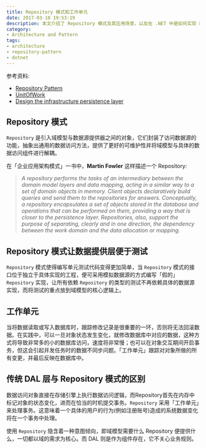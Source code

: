 ```yaml
---
title: Repository 模式和工作单元
date: 2017-03-18 19:53:19
description: 本文介绍了 Repository 模式及其应用场景，以及在 .NET 中是如何实现 Repository 模式的
category:
- Architecture and Pattern
tags:
- architecture
- repository-pattern
- dotnet
---
```


参考资料:
- [Repository Pattern](https://martinfowler.com/eaaCatalog/repository.html)
- [UnitOfWork](https://martinfowler.com/eaaCatalog/unitOfWork.html)
- [Design the infrastructure persistence layer](https://docs.microsoft.com/en-us/dotnet/standard/microservices-architecture/microservice-ddd-cqrs-patterns/infrastructure-persistence-layer-design)

## Repository 模式
`Repository` 是引入域模型与数据源提供器之间的对象，它们封装了访问数据源的功能，抽象出通用的数据访问方法，提供了更好的可维护性并将域模型与具体的数据访问组件进行解耦。

在「企业应用架构模式」一书中，**Martin Fowler** 这样描述一个 Repository:
> *A repository performs the tasks of an intermediary between the domain model layers and data mapping, acting in a similar way to a set of domain objects in memory. Client objects declaratively build queries and send them to the repositories for answers. Conceptually, a repository encapsulates a set of objects stored in the database and operations that can be performed on them, providing a way that is closer to the persistence layer. Repositories, also, support the purpose of separating, clearly and in one direction, the dependency between the work domain and the data allocation or mapping.*

## Repository 模式让数据提供层便于测试
`Repository` 模式使得编写单元测试代码变得更加简单，当 `Repository` 模式的接口位于独立于具体实现的工程，便可采用模拟数据源的方式编写「假的」`Repository` 实现，让所有依赖 `Repository` 的类型的测试不再依赖具体的数据源实现，而将测试的重点放到域模型的核心逻辑上。

## 工作单元
当将数据读取或写入数据库时，跟踪修改记录是很重要的一环，否则将无法回滚数据。在实践中，可以一旦对象状态发生变化，就修改数据库中对应的数据，这种方式将导致非常多的小的数据库访问，速度将非常慢；也可以在对象交互期间开启事务，但这会引起并发任务时的数据不同步问题。「工作单元」跟踪对对象所做的所有变更，并最后反映在数据库中。

## 传统 DAL 层与 Repository 模式的区别
数据访问对象直接在存储引擎上执行数据访问逻辑，而Repository首先在内存中标记对象的状态变化，进而在恰当的时机提交事务。`Repository` 采用「工作单元」来处理事务。这意味着一个具体的用户的行为(例如注册账号)造成的系统数据变化将在一个事务中处理。

使用 `Repository` 隐含着一种意图倾向，即域模型需要什么 Repository 便提供什么，一切都以域的需求为核心。而 DAL 则是作为组件存在，它不关心业务规则。